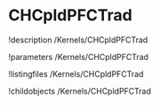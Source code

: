 <!-- MOOSE Documentation Stub: Remove this when content is added. -->

# CHCpldPFCTrad
!description /Kernels/CHCpldPFCTrad

!parameters /Kernels/CHCpldPFCTrad

!listingfiles /Kernels/CHCpldPFCTrad

!childobjects /Kernels/CHCpldPFCTrad
